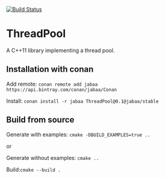[![Build Status](https://travis-ci.org/jabaa/ThreadPool.svg?branch=master)](https://travis-ci.org/jabaa/ThreadPool)

# ThreadPool
A C++11 library implementing a thread pool.

## Installation with conan
Add remote: `conan remote add jabaa https://api.bintray.com/conan/jabaa/Conan`

Install: `conan install -r jabaa ThreadPool@0.1@jabaa/stable`

## Build from source
Generate with examples: `cmake -DBUILD_EXAMPLES=true ..`

or

Generate without examples: `cmake ..`

Build:`cmake --build .`
